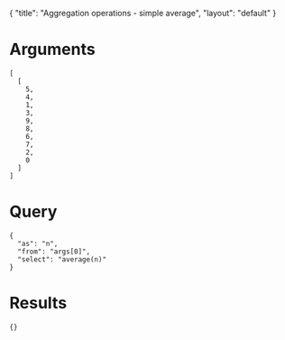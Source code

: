 {
	"title": "Aggregation operations - simple average",
	"layout": "default"
}
# Arguments
	[
	  [
	    5, 
	    4, 
	    1, 
	    3, 
	    9, 
	    8, 
	    6, 
	    7, 
	    2, 
	    0
	  ]
	]
# Query
	{
	  "as": "n", 
	  "from": "args[0]", 
	  "select": "average(n)"
	}
# Results
	{}
